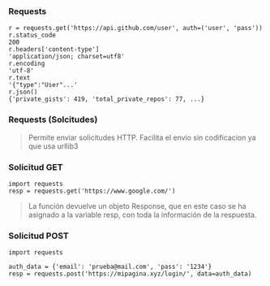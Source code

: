 ### Requests
```
r = requests.get('https://api.github.com/user', auth=('user', 'pass'))
r.status_code
200
r.headers['content-type']
'application/json; charset=utf8'
r.encoding
'utf-8'
r.text
'{"type":"User"...'
r.json()
{'private_gists': 419, 'total_private_repos': 77, ...}
```
### Requests (Solcitudes)
> Permite enviar solicitudes HTTP. Facilita el envio sin codificacion ya que usa
> urllib3 

### Solicitud GET
```
import requests
resp = requests.get('https://www.google.com/')
```
> La función devuelve un objeto Response, que en este caso se ha asignado a la variable resp, con toda la información de la respuesta.

### Solicitud POST

```
import requests

auth_data = {'email': 'prueba@mail.com', 'pass': '1234'}
resp = requests.post('https://mipagina.xyz/login/', data=auth_data)
```